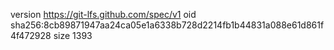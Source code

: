 version https://git-lfs.github.com/spec/v1
oid sha256:8cb89871947aa24ca05e1a6338b728d2214fb1b44831a088e61d861f4f472928
size 1393
